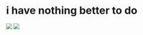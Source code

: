 # i have nothing better to do

<img src="https://komarev.com/ghpvc/?username=flacreset&color=0094ff">
<img src="https://github-readme-stats.vercel.app/api/top-langs/?username=flacreset&theme=&show_icons=true&title_color=0094ff&icon_color=vb2acf&text_color=ffffff&bg_color=0c0c0c&langs_count=4?exclude_repo=&layout=compact">
